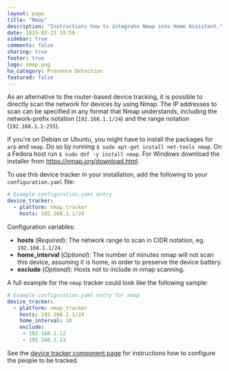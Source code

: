 ```yaml
---
layout: page
title: "Nmap"
description: "Instructions how to integrate Nmap into Home Assistant."
date: 2015-03-23 19:59
sidebar: true
comments: false
sharing: true
footer: true
logo: nmap.png
ha_category: Presence Detection
featured: false
---
```



As an alternative to the router-based device tracking, it is possible to directly scan the network for devices by using Nmap. The IP addresses to scan can be specified in any format that Nmap understands, including the network-prefix notation (`192.168.1.1/24`) and the range notation (`192.168.1.1-255`).

If you're on Debian or Ubuntu, you might have to install the packages for `arp` and `nmap`. Do so by running `$ sudo apt-get install net-tools nmap`. On a Fedora host run `$ sudo dnf -y install nmap`. For Windows download the installer from https://nmap.org/download.html.

To use this device tracker in your installation, add the following to your `configuration.yaml` file:

```yaml
# Example configuration.yaml entry
device_tracker:
  - platform: nmap_tracker
    hosts: 192.168.1.1/24
```

Configuration variables:

- **hosts** (*Required*): The network range to scan in CIDR notation, eg. `192.168.1.1/24`.
- **home_interval** (*Optional*): The number of minutes nmap will not scan this device, assuming it is home, in order to preserve the device battery.
- **exclude** (*Optional*): Hosts not to include in nmap scanning.

A full example for the `nmap` tracker could look like the following sample:

```yaml
# Example configuration.yaml entry for nmap
device_tracker:
  - platform: nmap_tracker
    hosts: 192.168.1.1/24
    home_interval: 10
    exclude:
     - 192.168.1.12
     - 192.168.1.13
```


See the [device tracker component page](/components/device_tracker/) for instructions how to configure the people to be tracked.
